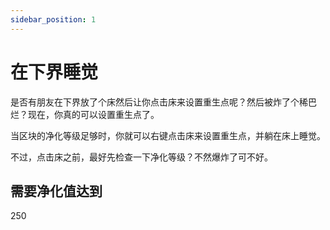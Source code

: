 ```yaml
---
sidebar_position: 1
---
```


# 在下界睡觉

是否有朋友在下界放了个床然后让你点击床来设置重生点呢？然后被炸了个稀巴烂？现在，你真的可以设置重生点了。

当区块的净化等级足够时，你就可以右键点击床来设置重生点，并躺在床上睡觉。

不过，点击床之前，最好先检查一下净化等级？不然爆炸了可不好。

## 需要净化值达到

250
